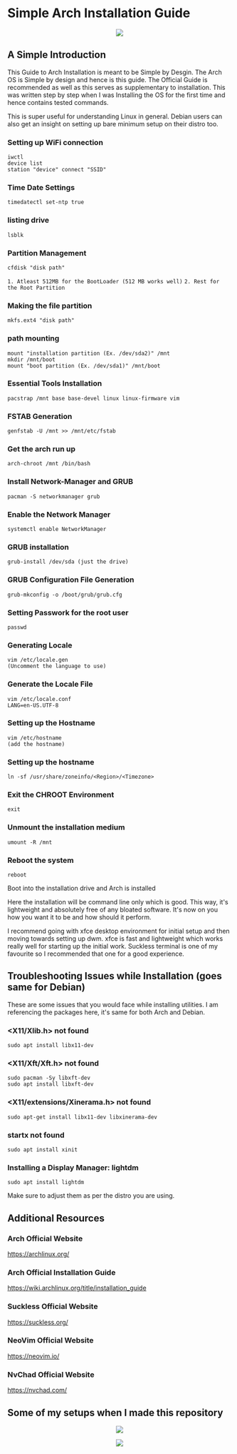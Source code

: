 # Simple Arch Installation Guide

<p align=center>
<img src="https://github.com/PythonHacker24/Arch-Linux-Installation-Guide/blob/main/arch_logo.png?raw=true">
</p>

## A Simple Introduction

This Guide to Arch Installation is meant to be Simple by Desgin. The Arch OS is Simple by design and hence is this guide. The Official Guide is recommended as well as this serves as supplementary to installation. This was written step by step when I was Installing the OS for the first time and hence contains tested commands.  

This is super useful for understanding Linux in general. Debian users can also get an insight on setting up bare minimum setup on their distro too. 

### Setting up WiFi connection
```
iwctl
device list
station "device" connect "SSID"
```

### Time Date Settings 
```
timedatectl set-ntp true
```

### listing drive
```
lsblk
```

### Partition Management 
```
cfdisk "disk path"
```

`1. Atleast 512MB for the BootLoader (512 MB works well)`
`2. Rest for the Root Partition`

### Making the file partition 
```
mkfs.ext4 "disk path"
```

### path mounting 
```
mount "installation partition (Ex. /dev/sda2)" /mnt
mkdir /mnt/boot
mount "boot partition (Ex. /dev/sda1)" /mnt/boot
```

### Essential Tools Installation  
```
pacstrap /mnt base base-devel linux linux-firmware vim
```

### FSTAB Generation
```
genfstab -U /mnt >> /mnt/etc/fstab
```

### Get the arch run up
```
arch-chroot /mnt /bin/bash
```

### Install Network-Manager and GRUB
```
pacman -S networkmanager grub
```

### Enable the Network Manager 
```
systemctl enable NetworkManager
```

### GRUB installation
```
grub-install /dev/sda (just the drive)
```

### GRUB Configuration File Generation 
```
grub-mkconfig -o /boot/grub/grub.cfg
```

### Setting Passwork for the root user
```
passwd
``` 

### Generating Locale 
```
vim /etc/locale.gen
(Uncomment the language to use)
```

### Generate the Locale File 
```
vim /etc/locale.conf
LANG=en-US.UTF-8
```

### Setting up the Hostname
```
vim /etc/hostname
(add the hostname)
```

### Setting up the hostname 
```
ln -sf /usr/share/zoneinfo/<Region>/<Timezone>
```

### Exit the CHROOT Environment
```
exit
```

### Unmount the installation medium
```
umount -R /mnt
```

### Reboot the system 
```
reboot
```

Boot into the installation drive and Arch is installed

Here the installation will be command line only which is good. This way, it's lightweight and absolutely free of any bloated software. It's now on you how you want it to be and how should it perform.

I recommend going with xfce desktop environment for initial setup and then moving towards setting up dwm. xfce is fast and lightweight which works really well for starting up the initial work. Suckless terminal is one of my favourite so I recommended that one for a good experience. 

## Troubleshooting Issues while Installation (goes same for Debian)

These are some issues that you would face while installing utilities. I am referencing the packages here, it's same for both Arch and Debian.

### <X11/Xlib.h> not found
```
sudo apt install libx11-dev
```
### <X11/Xft/Xft.h> not found 
```
sudo pacman -Sy libxft-dev
sudo apt install libxft-dev
```
### <X11/extensions/Xinerama.h> not found
```
sudo apt-get install libx11-dev libxinerama-dev
```
### startx not found 
```
sudo apt install xinit
```
### Installing a Display Manager: lightdm
```
sudo apt install lightdm
```
Make sure to adjust them as per the distro you are using. 

## Additional Resources

### Arch Official Website 
https://archlinux.org/

### Arch Official Installation Guide
https://wiki.archlinux.org/title/installation_guide

### Suckless Official Website 
https://suckless.org/

### NeoVim Official Website
https://neovim.io/

### NvChad Official Website 
https://nvchad.com/

## Some of my setups when I made this repository
<p align=center>
<img src="https://github.com/PythonHacker24/Arch-Linux-Installation-Guide/blob/main/desktop.png?raw=true">
</p>

<p align=center>
<img src="https://github.com/PythonHacker24/Arch-Linux-Installation-Guide/blob/main/nvim.jpeg?raw=true">
</p>
